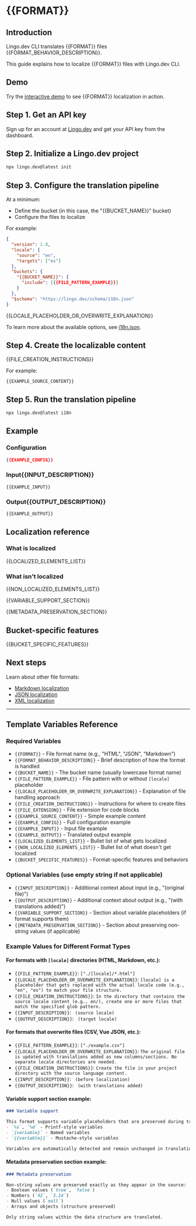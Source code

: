 # {{FORMAT}}

## Introduction

Lingo.dev CLI translates {{FORMAT}} files {{FORMAT_BEHAVIOR_DESCRIPTION}}.

This guide explains how to localize {{FORMAT}} files with Lingo.dev CLI.

## Demo

Try the [interactive demo](https://lingo.dev/demo) to see {{FORMAT}} localization in action.

## Step 1. Get an API key

Sign up for an account at [Lingo.dev](https://lingo.dev) and get your API key from the dashboard.

## Step 2. Initialize a Lingo.dev project

```bash
npx lingo.dev@latest init
```

## Step 3. Configure the translation pipeline

At a minimum:

- Define the bucket (in this case, the "{{BUCKET_NAME}}" bucket)
- Configure the files to localize

For example:

```json
{
  "version": 1.8,
  "locale": {
    "source": "en",
    "targets": ["es"]
  },
  "buckets": {
    "{{BUCKET_NAME}}": {
      "include": [{{FILE_PATTERN_EXAMPLE}}]
    }
  },
  "$schema": "https://lingo.dev/schema/i18n.json"
}
```

{{LOCALE_PLACEHOLDER_OR_OVERWRITE_EXPLANATION}}

To learn more about the available options, see [i18n.json](https://lingo.dev/docs/configuration).

## Step 4. Create the localizable content

{{FILE_CREATION_INSTRUCTIONS}}

For example:

```{{FILE_EXTENSION}}
{{EXAMPLE_SOURCE_CONTENT}}
```

## Step 5. Run the translation pipeline

```bash
npx lingo.dev@latest i18n
```

## Example

### Configuration

```json
{{EXAMPLE_CONFIG}}
```

### Input{{INPUT_DESCRIPTION}}

```{{FILE_EXTENSION}}
{{EXAMPLE_INPUT}}
```

### Output{{OUTPUT_DESCRIPTION}}

```{{FILE_EXTENSION}}
{{EXAMPLE_OUTPUT}}
```

## Localization reference

### What is localized

{{LOCALIZED_ELEMENTS_LIST}}

### What isn't localized

{{NON_LOCALIZED_ELEMENTS_LIST}}

{{VARIABLE_SUPPORT_SECTION}}

{{METADATA_PRESERVATION_SECTION}}

## Bucket-specific features

{{BUCKET_SPECIFIC_FEATURES}}

## Next steps

Learn about other file formats:
- [Markdown localization](https://lingo.dev/docs/markdown)
- [JSON localization](https://lingo.dev/docs/json)
- [XML localization](https://lingo.dev/docs/xml)

---

## Template Variables Reference

### Required Variables
- `{{FORMAT}}` - File format name (e.g., "HTML", "JSON", "Markdown")
- `{{FORMAT_BEHAVIOR_DESCRIPTION}}` - Brief description of how the format is handled
- `{{BUCKET_NAME}}` - The bucket name (usually lowercase format name)
- `{{FILE_PATTERN_EXAMPLE}}` - File pattern with or without `[locale]` placeholder
- `{{LOCALE_PLACEHOLDER_OR_OVERWRITE_EXPLANATION}}` - Explanation of file handling approach
- `{{FILE_CREATION_INSTRUCTIONS}}` - Instructions for where to create files
- `{{FILE_EXTENSION}}` - File extension for code blocks
- `{{EXAMPLE_SOURCE_CONTENT}}` - Simple example content
- `{{EXAMPLE_CONFIG}}` - Full configuration example
- `{{EXAMPLE_INPUT}}` - Input file example
- `{{EXAMPLE_OUTPUT}}` - Translated output example
- `{{LOCALIZED_ELEMENTS_LIST}}` - Bullet list of what gets localized
- `{{NON_LOCALIZED_ELEMENTS_LIST}}` - Bullet list of what doesn't get localized
- `{{BUCKET_SPECIFIC_FEATURES}}` - Format-specific features and behaviors

### Optional Variables (use empty string if not applicable)
- `{{INPUT_DESCRIPTION}}` - Additional context about input (e.g., "(original file)")
- `{{OUTPUT_DESCRIPTION}}` - Additional context about output (e.g., "(with translations added)")
- `{{VARIABLE_SUPPORT_SECTION}}` - Section about variable placeholders (if format supports them)
- `{{METADATA_PRESERVATION_SECTION}}` - Section about preserving non-string values (if applicable)

### Example Values for Different Format Types

#### For formats with `[locale]` directories (HTML, Markdown, etc.):
- `{{FILE_PATTERN_EXAMPLE}}`: `["./[locale]/*.html"]`
- `{{LOCALE_PLACEHOLDER_OR_OVERWRITE_EXPLANATION}}`: `[locale] is a placeholder that gets replaced with the actual locale code (e.g., "en", "es") to match your file structure.`
- `{{FILE_CREATION_INSTRUCTIONS}}`: `In the directory that contains the source locale content (e.g., en/), create one or more files that match the specified glob pattern.`
- `{{INPUT_DESCRIPTION}}`: ` (source locale)`
- `{{OUTPUT_DESCRIPTION}}`: ` (target locale)`

#### For formats that overwrite files (CSV, Vue JSON, etc.):
- `{{FILE_PATTERN_EXAMPLE}}`: `["./example.csv"]`
- `{{LOCALE_PLACEHOLDER_OR_OVERWRITE_EXPLANATION}}`: `The original file is updated with translations added as new columns/sections. No separate locale directories are needed.`
- `{{FILE_CREATION_INSTRUCTIONS}}`: `Create the file in your project directory with the source language content.`
- `{{INPUT_DESCRIPTION}}`: ` (before localization)`
- `{{OUTPUT_DESCRIPTION}}`: ` (with translations added)`

#### Variable support section example:
```markdown
### Variable support

This format supports variable placeholders that are preserved during translation:
- `%s`, `%d` - Printf-style variables
- `{variable}` - Named variables
- `{{variable}}` - Mustache-style variables

Variables are automatically detected and remain unchanged in translations.
```

#### Metadata preservation section example:
```markdown
### Metadata preservation

Non-string values are preserved exactly as they appear in the source:
- Boolean values (`true`, `false`)
- Numbers (`42`, `3.14`)
- Null values (`null`)
- Arrays and objects (structure preserved)

Only string values within the data structure are translated.
```